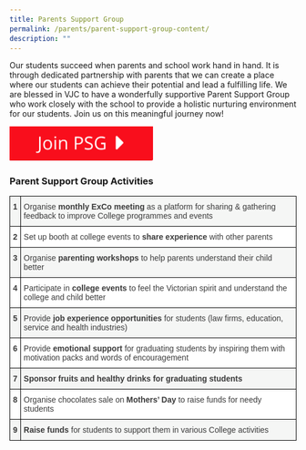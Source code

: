 ```yaml
---
title: Parents Support Group
permalink: /parents/parent-support-group-content/
description: ""
---
```

Our students succeed when parents and school work hand in hand. It is through dedicated partnership with parents that we can create a place where our students can achieve their potential and lead a fulfilling life. We are blessed in VJC to have a wonderfully supportive Parent Support Group who work closely with the school to provide a holistic nurturing environment for our students. Join us on this meaningful journey now!

<a href="https://docs.google.com/forms/d/e/1FAIpQLScHfLBEll9l-IeiJ3s-ZK5KWs-d3xQypIWUO8kgK7djDMadLA/viewform">
<img src="/images/join%20psg.png"  style="width:50%">
</a>

### Parent Support Group Activities

<style type="text/css">
.tg  {border-collapse:collapse;border-spacing:0;}
.tg td{border-color:black;border-style:solid;border-width:1px;font-family:Arial, sans-serif;font-size:14px;
  overflow:hidden;padding:10px 5px;word-break:normal;}
.tg th{border-color:black;border-style:solid;border-width:1px;font-family:Arial, sans-serif;font-size:14px;
  font-weight:normal;overflow:hidden;padding:10px 5px;word-break:normal;}
.tg .tg-dox4{background-color:#FFF;color:#3A3A3A;text-align:left;vertical-align:top}
.tg .tg-sm4r{background-color:#FFF;color:#3A3A3A;font-weight:bold;text-align:center;vertical-align:top}
.tg .tg-h3gn{background-color:#F5F6F5;color:#3A3A3A;font-weight:bold;text-align:left;vertical-align:top}
.tg .tg-y72f{background-color:#F5F6F5;color:#3A3A3A;font-weight:bold;text-align:center;vertical-align:top}
.tg .tg-2k4o{background-color:#F5F6F5;color:#3A3A3A;text-align:left;vertical-align:top}
</style>
<table class="tg">
<thead>
  <tr>
    <th class="tg-y72f"><span style="font-weight:700">1</span></th>
    <th class="tg-2k4o"><span style="font-weight:400;font-style:inherit">Organise</span> <span style="font-weight:700">monthly ExCo meeting</span><span style="font-weight:400;font-style:inherit"> as a platform for sharing &amp; gathering feedback to improve College programmes and events</span></th>
  </tr>
</thead>
<tbody>
  <tr>
    <td class="tg-sm4r"><span style="font-weight:700">2</span></td>
    <td class="tg-dox4"><span style="font-weight:400;font-style:inherit">Set up booth at college events to</span> <span style="font-weight:700">share experience</span><span style="font-weight:400;font-style:inherit"> with other parents </span></td>
  </tr>
  <tr>
    <td class="tg-y72f"><span style="font-weight:700">3</span></td>
    <td class="tg-2k4o"><span style="font-weight:inherit;font-style:inherit">Organise </span><span style="font-weight:700">parenting workshops</span><span style="font-weight:inherit;font-style:inherit"> to help parents understand their child better </span></td>
  </tr>
  <tr>
    <td class="tg-sm4r"><span style="font-weight:700">4</span></td>
    <td class="tg-dox4"><span style="font-weight:inherit;font-style:inherit">Participate in </span><span style="font-weight:700">college events</span><span style="font-weight:inherit;font-style:inherit"> to feel the Victorian spirit and understand the college and child better </span></td>
  </tr>
  <tr>
    <td class="tg-y72f"><span style="font-weight:700">5</span></td>
    <td class="tg-2k4o"><span style="font-weight:inherit;font-style:inherit">Provide </span><span style="font-weight:700">job experience opportunities</span><span style="font-weight:inherit;font-style:inherit"> for students (law firms, education, service and health industries) </span></td>
  </tr>
  <tr>
    <td class="tg-sm4r"><span style="font-weight:700">6</span></td>
    <td class="tg-dox4"><span style="font-weight:inherit;font-style:inherit">Provide </span><span style="font-weight:700">emotional support</span><span style="font-weight:inherit;font-style:inherit"> for graduating students by inspiring them with motivation packs and words of encouragement </span></td>
  </tr>
  <tr>
    <td class="tg-y72f"><span style="font-weight:700">7</span></td>
    <td class="tg-h3gn"><span style="font-weight:700">Sponsor</span><span style="font-weight:inherit;font-style:inherit"> fruits and healthy drinks for graduating students </span></td>
  </tr>
  <tr>
    <td class="tg-sm4r"><span style="font-weight:700">8</span></td>
    <td class="tg-dox4"><span style="font-weight:inherit;font-style:inherit">Organise chocolates sale on </span><span style="font-weight:700">Mothers’ Day</span><span style="font-weight:inherit;font-style:inherit"> to raise funds for needy students </span></td>
  </tr>
  <tr>
    <td class="tg-y72f"><span style="font-weight:700">9</span></td>
    <td class="tg-h3gn"><span style="font-weight:700;font-style:normal">Raise funds </span><span style="font-weight:400">for students to support them in various College activities</span><br></td>
  </tr>
</tbody>
</table>

